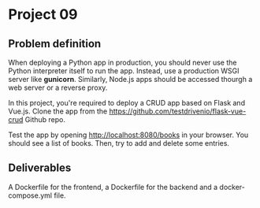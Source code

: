 # Project 09

## Problem definition

When deploying a Python app in production, you should never use the Python interpreter itself to run the app. Instead, use a production WSGI server like **gunicorn**. Similarly, Node.js apps should be accessed thourgh a web server or a reverse proxy.

In this project, you're required to deploy a CRUD app based on Flask and Vue.js. Clone the app from the <https://github.com/testdrivenio/flask-vue-crud> Github repo.

Test the app by opening <http://localhost:8080/books> in your browser. You should see a list of books. Then, try to add and delete some entries.

## Deliverables

A Dockerfile for the frontend, a Dockerfile for the backend and a docker-compose.yml file.
